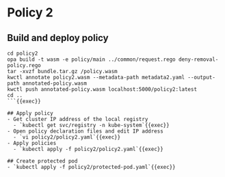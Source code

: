 # Policy 2

## Build and deploy policy
```
cd policy2
opa build -t wasm -e policy/main ../common/request.rego deny-removal-policy.rego
tar -xvzf bundle.tar.gz /policy.wasm
kwctl annotate policy2.wasm --metadata-path metadata2.yaml --output-path annotated-policy.wasm
kwctl push annotated-policy.wasm localhost:5000/policy2:latest
cd ..
```{{exec}}

## Apply policy
- Get cluster IP address of the local registry
  - `kubectl get svc/registry -n kube-system`{{exec}}
- Open policy declaration files and edit IP address
  - `vi policy2/policy2.yaml`{{exec}}
- Apply policies
  - `kubectl apply -f policy2/policy2.yaml`{{exec}}

## Create protected pod
- `kubectl apply -f policy2/protected-pod.yaml`{{exec}}